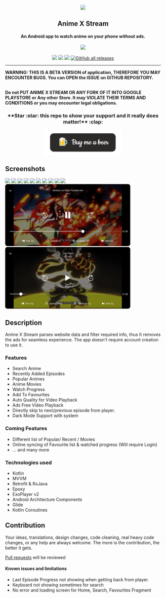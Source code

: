 <p align="center"><a href="https://github.com/mukul500/AnimeXStream"><img src="/meta/android/animexstream.png" width="150"></a></p> 
<h2 align="center"><b>Anime X Stream</b></h2>
<h4 align="center">An Android app to watch anime on your phone without ads.</h4>
<p align="center"><a href="https://github.com/mukul500/AnimeXStream/releases"><img src="/meta/android/download.png"></a></p> 
<p align="center">
<a href="https://github.com/mukul500/AnimeXStream" alt="GitHub release"><img src="https://img.shields.io/badge/version-0.4.0-blue.svg?style=for-the-badge" ></a>
<a href="/LICENSE" alt="License: GPLv3"><img src="https://img.shields.io/badge/License-MIT-orange.svg?style=for-the-badge"></a>
<a href="https://github.com/mukul500/AnimeXStream" alt="Build Status"><img src="https://img.shields.io/badge/build-passing-yellowgreen.svg?style=for-the-badge"></a>
<a href="https://github.com/mukul500/AnimeXStream" alt="Total Downloads"><img alt="GitHub all releases" src="https://img.shields.io/github/downloads/mukul500/AnimeXStream/total?style=for-the-badge"></a>
</p>

<hr>
<b>WARNING: THIS IS A BETA VERSION of application, THEREFORE YOU MAY ENCOUNTER BUGS. You can OPEN the ISSUE on GITHUB REPOSITORY.</b>

<b><br>Do not PUT ANIME X STREAM OR ANY FORK OF IT INTO GOOGLE PLAYSTORE or Any other Store. It may VIOLATE THEIR TERMS AND CONDITIONS or you may encounter legal obligations.</b>

<h3 align="center">**Star :star:  this repo to show your support and it really does matter!** :clap:</h4>
<p align="center"><a href="https://www.buymeacoffee.com/xblacky"><img src="/meta/android/beer.png"></a></p> 

## Screenshots

[<img src="meta/android/screenshots/screenshot_01.jpg" width=160>](meta/android/screenshots/screenshot_01.jpg)
[<img src="meta/android/screenshots/screenshot_02.jpg" width=160>](meta/android/screenshots/screenshot_02.jpg)
[<img src="meta/android/screenshots/screenshot_03.jpg" width=160>](meta/android/screenshots/screenshot_03.jpg)
[<img src="meta/android/screenshots/screenshot_04.jpg" width=160>](meta/android/screenshots/screenshot_04.jpg)
[<img src="meta/android/screenshots/screenshot_05.jpg" width=160>](meta/android/screenshots/screenshot_05.jpg)
[<img src="meta/android/screenshots/screenshot_06.jpg" width=160>](meta/android/screenshots/screenshot_06.jpg)
[<img src="meta/android/screenshots/screenshot_07.jpg" width=160>](meta/android/screenshots/screenshot_07.jpg)
[<img src="meta/android/screenshots/screenshot_08.jpg" width=160>](meta/android/screenshots/screenshot_08.jpg)
[<img src="meta/android/screenshots/screenshot_09.jpg" width=160>](meta/android/screenshots/screenshot_09.jpg)
[<img src="meta/android/screenshots/screenshot_10.jpg" width=160>](meta/android/screenshots/screenshot_10.jpg)
[<img src="meta/android/screenshots/screenshot_11.png" width=405>](meta/android/screenshots/screenshot_11.png)
[<img src="meta/android/screenshots/screenshot_12.png" width=405>](meta/android/screenshots/screenshot_12.png)


## Description

Anime X Stream parses website data and filter required info, thus It removes the ads for seamless experience. The app doesn't require account creation to use it.

### Features

* Search Anime
* Recently Added Episodes
* Popular Animes
* Anime Movies
* Watch Progress
* Add To Favourites
* Auto Quality for Video Playback
* Ads Free Video Playback
* Directly skip to next/previous episode from player.
* Dark Mode Support with system

### Coming Features

* Different list of Popular/ Recent / Movies
* Online syncing of Favourite list & watched progress (Will require Login)
* … and many more

### Technologies used
* Kotlin
* MVVM
* Retrofit & RxJava
* Epoxy
* ExoPlayer v2
* Android Architecture Components
* Glide
* Kotlin Coroutines

## Contribution
Your ideas, translations, design changes, code cleaning, real heavy code changes, or any help are always welcome. The more is the contribution, the better it gets.

[Pull requests](https://github.com/mukul500/AnimeXStream/pulls) will be reviewed

#### Known issues and limitations
- Last Episode Progress not showing when getting back from player.
- Keyboard not showing sometimes for search
- No error and loading screen for Home, Search, Favourites Fragment
